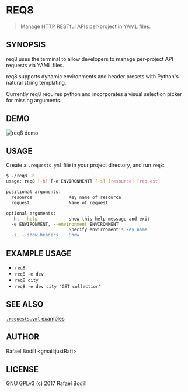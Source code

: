 # REQ8

> Manage HTTP RESTful APIs per-project in YAML files.

## SYNOPSIS

req8 uses the terminal to allow developers to manage per-project
API requests via YAML files.

req8 supports dynamic environments and header presets with Python's natural
string templating.

Currently req8 requires python and incorporates a visual selection
picker for missing arguments.

## DEMO

![req8 demo](http://rafi.io/static/img/project/req8/demo.gif)

## USAGE

Create a `.requests.yml` file in your project directory, and run `req8`:

```sh
$ ./req8 -h
usage: req8 [-h] [-e ENVIRONMENT] [-s] [resource] [request]

positional arguments:
  resource              Key name of resource
  request               Name of request

optional arguments:
  -h, --help            show this help message and exit
  -e ENVIRONMENT, --environment ENVIRONMENT
                        Specify environment's key name
  -s, --show-headers    Show
```

## EXAMPLE USAGE

* `req8`
* `req8 -e dev`
* `req8 city`
* `req8 -e dev city "GET collection"`

## SEE ALSO

[`.requests.yml` examples](./.requests.yml)

## AUTHOR

Rafael Bodill \<gmail:justRafi\>

## LICENSE

GNU GPLv3 (c) 2017 Rafael Bodill
